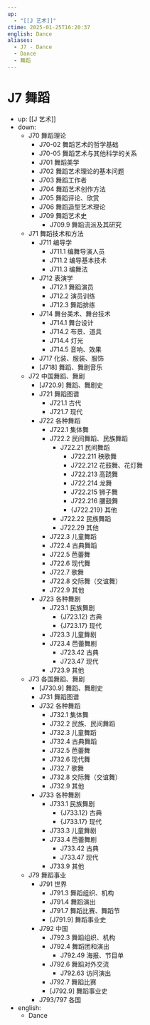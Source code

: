 ```yaml
---
up:
  - "[[J 艺术]]"
ctime: 2025-01-25T16:20:37
english: Dance
aliases:
  - J7 - Dance
  - Dance
  - 舞蹈
---
```


# J7 舞蹈

- up: [[J 艺术]]
- down:
	- J70 舞蹈理论
		- J70-02 舞蹈艺术的哲学基础
		- J70-05 舞蹈艺术与其他科学的关系
		- J701 舞蹈美学
		- J702 舞蹈艺术理论的基本问题
		- J703 舞蹈工作者
		- J704 舞蹈艺术创作方法
		- J705 舞蹈评论、欣赏
		- J706 舞蹈造型艺术理论
		- J709 舞蹈艺术史
			- J709.9 舞蹈流派及其研究
	- J71 舞蹈技术和方法
		- J711 编导学
			- J711.1 编舞导演人员
			- J711.2 编导基本技术
			- J711.3 编舞法
		- J712 表演学
			- J712.1 舞蹈演员
			- J712.2 演员训练
			- J712.3 舞蹈排练
		- J714 舞台美术、舞台技术
			- J714.1 舞台设计
			- J714.2 布景、道具
			- J714.4 灯光
			- J714.5 音响、效果
		- J717 化装、服装、服饰
		- [J718] 舞蹈、舞剧音乐
	- J72 中国舞蹈、舞剧
		- [J720.9] 舞蹈、舞剧史
		- J721 舞蹈图谱
			- J721.1 古代
			- J721.7 现代
		- J722 各种舞蹈
			- J722.1 集体舞
			- J722.2 民间舞蹈、民族舞蹈
				- J722.21 民间舞蹈
					- J722.211 秧歌舞
					- J722.212 花鼓舞、花灯舞
					- J722.213 高跷舞
					- J722.214 龙舞
					- J722.215 狮子舞
					- J722.216 腰鼓舞
					- {J722.219} 其他
				- J722.22 民族舞蹈
				- J722.29 其他
			- J722.3 儿童舞蹈
			- J722.4 古典舞蹈
			- J722.5 芭蕾舞
			- J722.6 现代舞
			- J722.7 歌舞
			- J722.8 交际舞（交谊舞）
			- J722.9 其他
		- J723 各种舞剧
			- J723.1 民族舞剧
				- {J723.12} 古典
				- {J723.17} 现代
			- J723.3 儿童舞剧
			- J723.4 芭蕾舞剧
				- J723.42 古典
				- J723.47 现代
			- J723.9 其他
	- J73 各国舞蹈、舞剧
		- [J730.9] 舞蹈、舞剧史
		- J731 舞蹈图谱
		- J732 各种舞蹈
			- J732.1 集体舞
			- J732.2 民族、民间舞蹈
			- J732.3 儿童舞蹈
			- J732.4 古典舞蹈
			- J732.5 芭蕾舞
			- J732.6 现代舞
			- J732.7 歌舞
			- J732.8 交际舞（交谊舞）
			- J732.9 其他
		- J733 各种舞剧
			- J733.1 民族舞剧
				- {J733.12} 古典
				- {J733.17} 现代
			- J733.3 儿童舞剧
			- J733.4 芭蕾舞剧
				- J733.42 古典
				- J733.47 现代
			- J733.9 其他
	- J79 舞蹈事业
		- J791 世界
			- J791.3 舞蹈组织、机构
			- J791.4 舞蹈演出
			- J791.7 舞蹈比赛、舞蹈节
			- [J791.9] 舞蹈事业史
		- J792 中国
			- J792.3 舞蹈组织、机构
			- J792.4 舞蹈团和演出
				- J792.49 海报、节目单
			- J792.6 舞蹈对外交流
				- J792.63 访问演出
			- J792.7 舞蹈比赛
			- [J792.9] 舞蹈事业史
		- J793/797 各国
- english:
	- Dance
